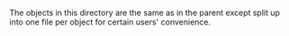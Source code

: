 The objects in this directory are the same as in the parent except split up into one file per object for certain users' convenience.

